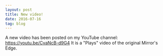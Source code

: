```yaml
---
layout: post
title: New video!
date: 2016-07-16
tag: blog
---
```

A new video has been posted on my YouTube channel: https://youtu.be/CvaNcB-d9G4
It is a "Plays" video of the original Mirror's Edge.
